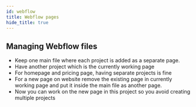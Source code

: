 ```yaml
---
id: webflow
title: Webflow pages
hide_title: true
---
```



## Managing Webflow files
- Keep one main file where each project is added as a separate page.
- Have another project which is the currently working page
- For homepage and pricing page, having separate projects is fine
- For a new page on website remove the existing page in currently working page and put it inside the main file as another page.
- Now you can work on the new page in this project so you avoid creating multiple projects
